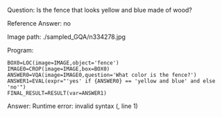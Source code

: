 Question: Is the fence that looks yellow and blue made of wood?

Reference Answer: no

Image path: ./sampled_GQA/n334278.jpg

Program:

```
BOX0=LOC(image=IMAGE,object='fence')
IMAGE0=CROP(image=IMAGE,box=BOX0)
ANSWER0=VQA(image=IMAGE0,question='What color is the fence?')
ANSWER1=EVAL(expr="'yes' if {ANSWER0} == 'yellow and blue' and else 'no'")
FINAL_RESULT=RESULT(var=ANSWER1)
```
Answer: Runtime error: invalid syntax (<string>, line 1)

